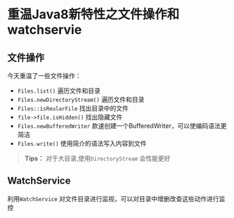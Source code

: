 # 重温Java8新特性之文件操作和watchservie
## 文件操作
今天重温了一些文件操作：
- `Files.list()` 遍历文件和目录
- `Files.newDirectoryStream()` 遍历文件和目录
- `Files::isReularFile` 找出目录中的文件
- `file->file.isHidden()` 找出隐藏文件
- `Files.newBufferedWriter` 款速创建一个BufferedWriter，可以使编码语法更简洁
- `Files.write()` 使用简介的语法写入内容到文件
>**Tips：**
对于大目录,使用`DirectoryStream` 会性能更好

## WatchService
利用`WatchService` 对文件目录进行监视，可以对目录中增删改查这些动作进行监控